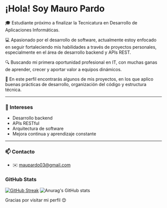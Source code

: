 
# ¡Hola! Soy Mauro Pardo

🎓 Estudiante próximo a finalizar la Tecnicatura en Desarrollo de Aplicaciones Informáticas.

💻 Apasionado por el desarrollo de software, actualmente estoy enfocado en seguir fortaleciendo mis habilidades a través de proyectos personales, especialmente en el área de desarrollo backend y APIs REST.

🔍 Buscando mi primera oportunidad profesional en IT, con muchas ganas de aprender, crecer y aportar valor a equipos dinámicos.

📁 En este perfil encontrarás algunos de mis proyectos, en los que aplico buenas prácticas de desarrollo, organización del código y estructura técnica.

---

### 📌 Intereses
- Desarrollo backend
- APIs RESTful
- Arquitectura de software
- Mejora continua y aprendizaje constante

---

### 📫 Contacto
- ✉️ maupardo03@gmail.com

### GitHub Stats

[![GitHub Streak](https://streak-stats.demolab.com?user=Pardomauro&theme=dracula)](https://git.io/streak-stats)
![Anurag's GitHub stats](https://github-readme-stats.vercel.app/api?username=anuraghazra&show_icons=true)

Gracias por visitar mi perfil 😊
